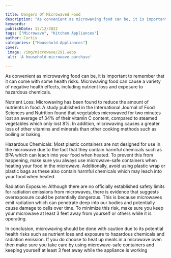 ```yaml
---

title: Dangers Of Microwaved Food
description: "As convenient as microwaving food can be, it is important to remember that it can come with some health risks. Microwaving food ca...keep going and find out"
keywords: 
publishDate: 12/12/2022
tags: ["Microwave", "Kitchen Appliances"]
author: Curtis
categories: ["Household Appliances"]
cover: 
 image: /img/microwave/291.webp
 alt: 'A household microwave purchase'

---
```


As convenient as microwaving food can be, it is important to remember that it can come with some health risks. Microwaving food can cause a variety of negative health effects, including nutrient loss and exposure to hazardous chemicals.

Nutrient Loss: Microwaving has been found to reduce the amount of nutrients in food. A study published in the International Journal of Food Sciences and Nutrition found that vegetables microwaved for two minutes lost an average of 34% of their vitamin C content, compared to steamed vegetables which only lost 8%. In addition, microwaving causes a greater loss of other vitamins and minerals than other cooking methods such as boiling or baking.

Hazardous Chemicals: Most plastic containers are not designed for use in the microwave due to the fact that they contain harmful chemicals such as BPA which can leach into your food when heated. To prevent this from happening, make sure you always use microwave-safe containers when heating your food in the microwave. Additionally, avoid using plastic wrap or plastic bags as these also contain harmful chemicals which may leach into your food when heated.

Radiation Exposure: Although there are no officially established safety limits for radiation emissions from microwaves, there is evidence that suggests overexposure could be potentially dangerous. This is because microwaves emit radiation which can penetrate deep into our bodies and potentially cause damage to cells over time. To minimize this risk, make sure you keep your microwave at least 3 feet away from yourself or others while it is operating. 

In conclusion, microwaving should be done with caution due to its potential health risks such as nutrient loss and exposure to hazardous chemicals and radiation emission. If you do choose to heat up meals in a microwave oven then make sure you take care by using microwave-safe containers and keeping yourself at least 3 feet away while the appliance is working
